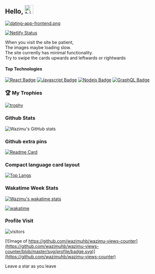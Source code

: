 ## Hello, <img src="https://user-images.githubusercontent.com/1303154/88677602-1635ba80-d120-11ea-84d8-d263ba5fc3c0.gif" width="28px" alt="hi">

[![dating-app-frontend.png](https://i.postimg.cc/Pf6TW2mL/dating-app-frontend.png)](https://postimg.cc/gr6Cdytd)

[![Netlify Status](https://api.netlify.com/api/v1/badges/eeb839c7-b17b-47e9-ac86-238f331b3d6f/deploy-status)](https://app.netlify.com/sites/dating-site-frontend/deploys)

When you visit the site be patient,<br />
The images maybe loading slow.<br />
The site currently has minimal functionality.<br />
Try to swipe the cards upwards and leftwards or rightwards

#### Top Technologies

<!-- TODO: Make technologies links takes you to repositories -->

[![React Badge](https://img.shields.io/badge/-React-61DBFB?style=for-the-badge&labelColor=black&logo=react&logoColor=61DBFB)](#) [![Javascript Badge](https://img.shields.io/badge/-Javascript-F0DB4F?style=for-the-badge&labelColor=black&logo=javascript&logoColor=F0DB4F)](#) [![Nodejs Badge](https://img.shields.io/badge/-Nodejs-3C873A?style=for-the-badge&labelColor=black&logo=node.js&logoColor=3C873A)](#) [![GraphQL Badge](https://img.shields.io/badge/-GraphQl-e535ab?style=for-the-badge&labelColor=black&logo=node.js&logoColor=e535ab)](#)

<!--START_SECTION:waka-->
<!--END_SECTION:waka-->

### 🏆 My Trophies

[![trophy](https://github-profile-trophy.vercel.app/?username=wazimuhb&theme=onedark&no-bg=false&count_private=true)](https://github.com/wazimuhb/dating-app-mern)

### Github Stats

![Wazimu's GitHub stats](https://github-readme-stats.vercel.app/api?username=wazimuhb&count_private=true&show_icons=true&theme=dark&title_color=009933&include_all_commits=true)

### Github extra pins

[![Readme Card](https://github-readme-stats.vercel.app/api/pin/?username=wazimuhb&repo=dating-app-frontend&theme=dark&title_color=009933)](https://github.com/wazimuhb/dating-app-frontend&show_owner=true&count_private=true)

### Compact language card layout

[![Top Langs](https://github-readme-stats.vercel.app/api/top-langs/?username=wazimuhb&layout=compact&theme=dark&title_color=009933)](https://github.com/wazimuhb/dating-app-mern)

### Wakatime Week Stats

[![Wazimu's wakatime stats](https://github-readme-stats.vercel.app/api/wakatime?username=wazimu&theme=dark&title_color=009933)](https://github.com/wazimuhb/dating-app-mern)

[![wakatime](https://wakatime.com/badge/user/26cc90f6-22da-4220-ac7d-f452b6324239/project/9689f3ff-dfec-4fd9-b38e-380180e25c44.svg)](https://wakatime.com/badge/user/26cc90f6-22da-4220-ac7d-f452b6324239/project/9689f3ff-dfec-4fd9-b38e-380180e25c44)

### Profile Visit

![visitors](https://visitor-badge.glitch.me/badge?page_id=wazimuhb.dating-app-frontend&left_color=green&right_color=red&theme=dark&title_color=009933)

[![Image of https://github.com/wazimuhb/wazimu-views-counter](https://github.com/wazimuhb/wazimu-views-counter/blob/master/svg/profile/badge.svg)](https://github.com/wazimuhb/wazimu-views-counter)

Leave a star as you leave
